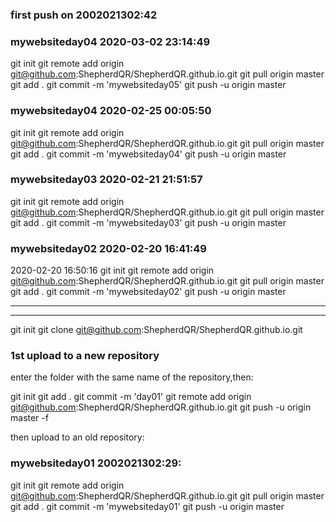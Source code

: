 <!--
 * @Author: Shepherd Qirong
 * @Date: 2020-02-13 02:43:04
 * @Github: https://github.com/ShepherdQR
 * @LastEditors: Shepherd Qirong
 * @LastEditTime: 2020-03-02 23:15:07
 * @Copyright (c) 2019--20xx Shepherd Qirong. All rights reserved.
 -->
### first push on 2002021302:42







### mywebsiteday04 2020-03-02 23:14:49
git init
git remote add origin git@github.com:ShepherdQR/ShepherdQR.github.io.git
git pull origin master
git add .
git commit -m 'mywebsiteday05'
git push -u origin master


### mywebsiteday04 2020-02-25 00:05:50
git init
git remote add origin git@github.com:ShepherdQR/ShepherdQR.github.io.git
git pull origin master
git add .
git commit -m 'mywebsiteday04'
git push -u origin master


### mywebsiteday03 2020-02-21 21:51:57
git init
git remote add origin git@github.com:ShepherdQR/ShepherdQR.github.io.git
git pull origin master
git add .
git commit -m 'mywebsiteday03'
git push -u origin master


### mywebsiteday02 2020-02-20 16:41:49
2020-02-20 16:50:16
git init
git remote add origin git@github.com:ShepherdQR/ShepherdQR.github.io.git
git pull origin master
git add .
git commit -m 'mywebsiteday02'
git push -u origin master

----------------------------
----------------------------
git init
git clone git@github.com:ShepherdQR/ShepherdQR.github.io.git
### 1st upload to a new repository
enter the folder with the same name of the repository,then:

git init
git add .
git commit -m 'day01'
git remote add origin git@github.com:ShepherdQR/ShepherdQR.github.io.git
git push -u origin master -f

then upload to an old repository:

### mywebsiteday01 2002021302:29:
git init
git remote add origin git@github.com:ShepherdQR/ShepherdQR.github.io.git
git pull origin master
git add .
git commit -m 'mywebsiteday01'
git push -u origin master
